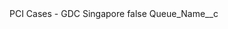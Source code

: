 <?xml version="1.0" encoding="UTF-8"?>
<CustomMetadata xmlns="http://soap.sforce.com/2006/04/metadata" xmlns:xsi="http://www.w3.org/2001/XMLSchema-instance">
    <label>PCI Cases - GDC Singapore</label>
    <protected>false</protected>
    <values>
        <field>Queue_Name__c</field>
        <value xsi:nil="true"/>
    </values>
</CustomMetadata>
